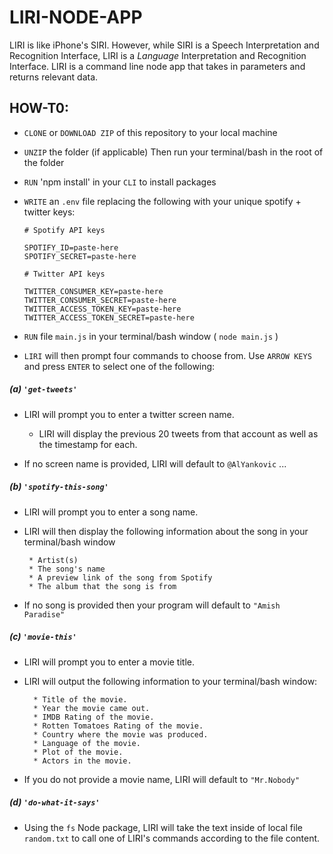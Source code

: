 # LIRI-NODE-APP
LIRI is like iPhone's SIRI. However, while SIRI is a Speech Interpretation and Recognition Interface, LIRI is a _Language_ Interpretation and Recognition Interface. LIRI is a command line node app that takes in parameters and returns relevant data.

## HOW-T0:
* `CLONE` or `DOWNLOAD ZIP` of this repository to your local machine
* `UNZIP` the folder (if applicable) Then run your terminal/bash in the root of the folder
* `RUN` 'npm install' in your `CLI` to install packages
* `WRITE` an `.env` file replacing the following with your unique spotify + twitter keys:

    ```
    # Spotify API keys

    SPOTIFY_ID=paste-here
    SPOTIFY_SECRET=paste-here

    # Twitter API keys

    TWITTER_CONSUMER_KEY=paste-here
    TWITTER_CONSUMER_SECRET=paste-here
    TWITTER_ACCESS_TOKEN_KEY=paste-here
    TWITTER_ACCESS_TOKEN_SECRET=paste-here

    ```
* `RUN` file `main.js` in your terminal/bash window ( `node main.js` )
* `LIRI` will then prompt four commands to choose from. Use `ARROW KEYS` and press `ENTER` to select one of the following:

##### (a) `'get-tweets'`

   * LIRI will prompt you to enter a twitter screen name.
   
     * LIRI will display the previous 20 tweets from that account as well as the timestamp for each.

   * If no screen name is provided, LIRI will default to `@AlYankovic` ...

##### (b) `'spotify-this-song'`

   * LIRI will prompt you to enter a song name.

   * LIRI will then display the following information about the song in your terminal/bash window

      ```
       * Artist(s)
       * The song's name
       * A preview link of the song from Spotify
       * The album that the song is from

      ```
      
   * If no song is provided then your program will default to `"Amish Paradise"`

##### (c) `'movie-this'`

   * LIRI will prompt you to enter a movie title.

   * LIRI will output the following information to your terminal/bash window:

     ```
       * Title of the movie.
       * Year the movie came out.
       * IMDB Rating of the movie.
       * Rotten Tomatoes Rating of the movie.
       * Country where the movie was produced.
       * Language of the movie.
       * Plot of the movie.
       * Actors in the movie.
     ```

  * If you do not provide a movie name, LIRI will default to `"Mr.Nobody"`

##### (d) `'do-what-it-says'`

* Using the `fs` Node package, LIRI will take the text inside of local file `random.txt` to call one of LIRI's commands according to the file content.

